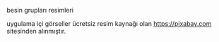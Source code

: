 besin grupları resimleri

uygulama içi görseller ücretsiz resim kaynağı olan https://pixabay.com sitesinden alınmıştır.
